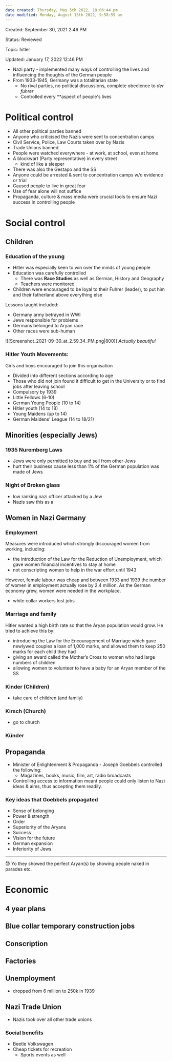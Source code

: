 ```yaml
---
date created: Thursday, May 5th 2022, 10:06:44 pm
date modified: Monday, August 15th 2022, 9:58:59 am
---
```


Created: September 30, 2021 2:46 PM

Status: Reviewed

Topic: hitler

Updated: January 17, 2022 12:46 PM


- Nazi party - implemented many ways of controlling the lives and influencing the thoughts of the German people
- From 1933-1945, Germany was a totalitarian state
    - No rival parties, no political discussions, complete obedience to *der fuhrer*
    - Controlled every **aspect of people's lives

# Political control

- All other political parties banned
- Anyone who criticised the Nazis were sent to concentration camps
- Civil Service, Police, Law Courts taken over by Nazis
- Trade Unions banned
- People were watched everywhere - at work, at school, even at home
- A blockwart (Party representative) in every street
	- kind of like a sleeper
- There was also the Gestapo and the SS
- Anyone could be arrested & sent to concentration camps w/o evidence or trial
- Caused people to live in great fear
- Use of fear alone will not suffice
- Propaganda, culture & mass media were crucial tools to ensure Nazi success in controlling people

# Social control

## Children

### Education of the young

- Hitler was especially keen to win over the minds of young people
- Education was carefully controlled
    - There was **Race Studies** as well as German, History and Geography
    - Teachers were monitored
- Children were encouraged to be loyal to their Fuhrer (leader), to put him and their fatherland above everything else

Lessons taught included:

- Germany army betrayed in WWI
- Jews responsible for problems
- Germans belonged to Aryan race
- Other races were sub-human

![[Screenshot_2021-09-30_at_2.59.34_PM.png|800]]
*Actually beautiful*

### Hitler Youth Movements:

Girls and boys encouraged to join this organisation

- Divided into different sections according to age
- Those who did not join found it difficult to get in the University or to find jobs after leaving school
- Compulsory by 1939
- Little Fellows (6-10)
- German Young People (10 to 14)
- Hitler youth (14 to 18)
- Young Maidens (up to 14)
- German Maidens' League (14 to 18/21)

## Minorities (especially Jews)

### 1935 Nuremberg Laws

- Jews were only permitted to buy and sell from other Jews
- hurt their business cause less than 1% of the German population was made of Jews

### Night of Broken glass

- low ranking nazi officer attacked by a Jew
- Nazis saw this as a 

## Women in Nazi Germany

### Employment

Measures were introduced which strongly discouraged women from working, including:

- the introduction of the Law for the Reduction of Unemployment, which gave women financial incentives to stay at home
- not conscripting women to help in the war effort until 1943

However, female labour was cheap and between 1933 and 1939 the number of women in employment actually rose by 2.4 million. As the German economy grew, women were needed in the workplace.

- white collar workers lost jobs

### Marriage and family

Hitler wanted a high birth rate so that the Aryan population would grow. He tried to achieve this by:

- introducing the Law for the Encouragement of Marriage which gave newlywed couples a loan of 1,000 marks, and allowed them to keep 250 marks for each child they had
- giving an award called the Mother’s Cross to women who had large numbers of children
- allowing women to volunteer to have a baby for an Aryan member of the SS

### Kinder (Children)

- take care of children (and family)

### Kirsch (Church)

- go to church

### Künder

## Propaganda

- Minister of Enlightenment & Propaganda - Joseph Goebbels controlled the following:
    - Magazines, books, music, film, art, radio broadcasts
- Controlling access to information meant people could only listen to Nazi ideas & aims, thus accepting them readily.

### Key ideas that Goebbels propagated

- Sense of belonging
- Power & strength
- Order
- Superiority of the Aryans
- Success
- Vision for the future
- German expansion
- Inferiority of Jews
---
<aside>
😈 Yo they showed the perfect Aryan(s) by showing people naked in parades etc.

</aside>

 

# Economic

## 4 year plans

## Blue collar temporary construction jobs

## Conscription

## Factories

## Unemployment

- dropped from 6 million to 250k in 1939

## Nazi Trade Union

- Nazis took over all other trade unions

### Social benefits

- Beetle Volkswagen
- Cheap tickets for recreation
	- Sports events as well